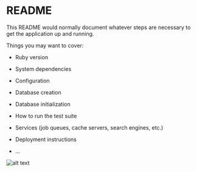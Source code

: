 # README

This README would normally document whatever steps are necessary to get the
application up and running.

Things you may want to cover:

* Ruby version

* System dependencies

* Configuration

* Database creation

* Database initialization

* How to run the test suite

* Services (job queues, cache servers, search engines, etc.)

* Deployment instructions

* ...

![alt text](https://i0.statig.com.br/bancodeimagens/78/pt/gs/78ptgsfeddfh638dkkzya5p3y.jpg)